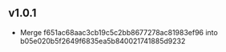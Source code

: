 ## v1.0.1

- Merge f651ac68aac3cb19c5c2bb8677278ac81983ef96 into b05e020b5f2649f6835ea5b840021741885d9232